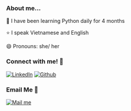 ### About me...

🔭 I have been learning Python daily for 4 months

⭐ I speak Vietnamese and English

😄 Pronouns: she/ her



### Connect with me! 💬

[<img target="_blank" src="https://img.icons8.com/bubbles/100/000000/linkedin.png" title="LinkedIn">](https://www.linkedin.com/in/thaimynguyen/)  [<img target="_blank" src="https://img.icons8.com/bubbles/100/000000/github.png" title="Github">](https://github.com/thaimynguyen)

### Email Me :e-mail:
[<img target="_blank" src="https://img.icons8.com/bubbles/100/000000/secured-letter.png" title="Mail me">](mailto:thaimynguyen@gmail.com)
